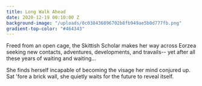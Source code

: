 ```yaml
---
title: Long Walk Ahead
date: 2020-12-19 00:10:00 Z
background-image: "/uploads/0c038436896702b8fb949ae5b0d777fb.png"
gradient-top-color: "#464343"
---
```


Freed from an open cage, the Skittish Scholar makes her way across Eorzea seeking new contacts, adventures, developments, and travails--  yet after all these years of waiting and waiting...

She finds herself incapable of becoming the visage her mind conjured up. Sat 'fore a brick wall, she quietly waits for the future to reveal itself.
